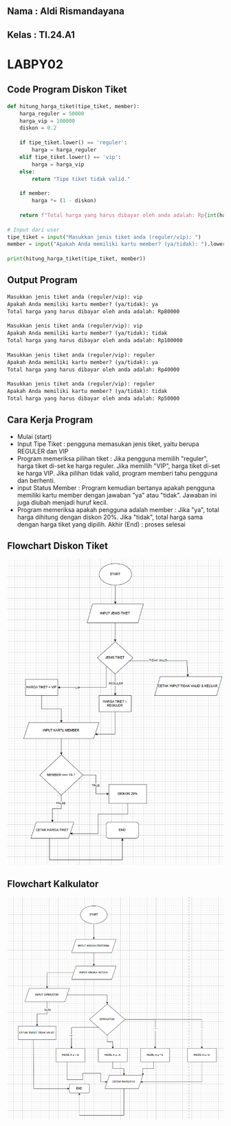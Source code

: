 ## Nama : Aldi Rismandayana
## Kelas : TI.24.A1

# LABPY02
## Code Program Diskon Tiket
```python
def hitung_harga_tiket(tipe_tiket, member):
    harga_reguler = 50000
    harga_vip = 100000
    diskon = 0.2

    if tipe_tiket.lower() == 'reguler':
        harga = harga_reguler
    elif tipe_tiket.lower() == 'vip':
        harga = harga_vip
    else:
        return "Tipe tiket tidak valid."

    if member:
        harga *= (1 - diskon)

    return f"Total harga yang harus dibayar oleh anda adalah: Rp{int(harga)}"

# Input dari user
tipe_tiket = input("Masukkan jenis tiket anda (reguler/vip): ")
member = input("Apakah Anda memiliki kartu member? (ya/tidak): ").lower() == 'ya'

print(hitung_harga_tiket(tipe_tiket, member))
```
## Output Program 
````markdown
Masukkan jenis tiket anda (reguler/vip): vip
Apakah Anda memiliki kartu member? (ya/tidak): ya
Total harga yang harus dibayar oleh anda adalah: Rp80000

Masukkan jenis tiket anda (reguler/vip): vip
Apakah Anda memiliki kartu member? (ya/tidak): tidak
Total harga yang harus dibayar oleh anda adalah: Rp100000

Masukkan jenis tiket anda (reguler/vip): reguler
Apakah Anda memiliki kartu member? (ya/tidak): ya
Total harga yang harus dibayar oleh anda adalah: Rp40000

Masukkan jenis tiket anda (reguler/vip): reguler
Apakah Anda memiliki kartu member? (ya/tidak): tidak
Total harga yang harus dibayar oleh anda adalah: Rp50000
````
## Cara Kerja Program 
- Mulai (start)
- Input Tipe Tiket : pengguna memasukan jenis tiket, yaitu berupa REGULER dan VIP
- Program memeriksa pilihan tiket :
    Jika pengguna memilih "reguler", harga tiket di-set ke harga reguler.
    Jika memilih "VIP", harga tiket di-set ke harga VIP.
    Jika pilihan tidak valid, program memberi tahu pengguna dan berhenti.
- input Status Member :
  Program kemudian bertanya apakah pengguna memiliki kartu member
  dengan jawaban "ya" atau "tidak". Jawaban ini juga diubah menjadi huruf kecil.
- Program memeriksa apakah pengguna adalah member :
    Jika "ya", total harga dihitung dengan diskon 20%.
    Jika "tidak", total harga sama dengan harga tiket yang dipilih.
    Akhir (End) : proses selesai




## Flowchart Diskon Tiket
  ![Flowchart](new/flowcharttiket.png)







## Flowchart Kalkulator
  ![Flowchart](new/Flowchartkalkulator.png)

